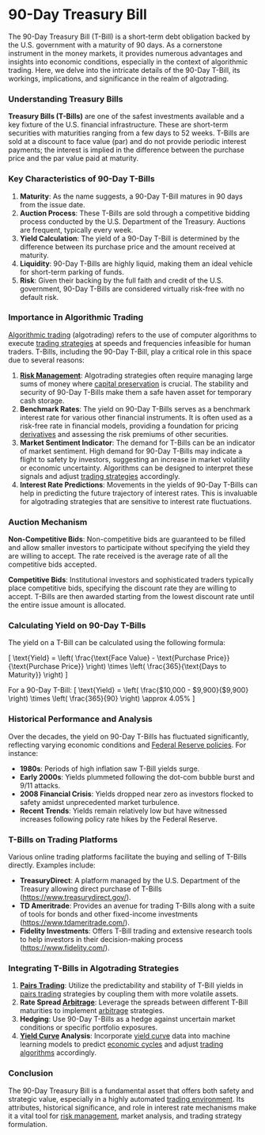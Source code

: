 # 90-Day Treasury Bill

The 90-Day Treasury Bill (T-Bill) is a short-term debt obligation backed by the U.S. government with a maturity of 90 days. As a cornerstone instrument in the money markets, it provides numerous advantages and insights into economic conditions, especially in the context of algorithmic trading. Here, we delve into the intricate details of the 90-Day T-Bill, its workings, implications, and significance in the realm of algotrading.

### Understanding Treasury Bills

**Treasury Bills (T-Bills)** are one of the safest investments available and a key fixture of the U.S. financial infrastructure. These are short-term securities with maturities ranging from a few days to 52 weeks. T-Bills are sold at a discount to face value (par) and do not provide periodic interest payments; the interest is implied in the difference between the purchase price and the par value paid at maturity.

### Key Characteristics of 90-Day T-Bills

1. **Maturity**: As the name suggests, a 90-Day T-Bill matures in 90 days from the issue date.
2. **Auction Process**: These T-Bills are sold through a competitive bidding process conducted by the U.S. Department of the Treasury. Auctions are frequent, typically every week.
3. **Yield Calculation**: The yield of a 90-Day T-Bill is determined by the difference between its purchase price and the amount received at maturity.
4. **Liquidity**: 90-Day T-Bills are highly liquid, making them an ideal vehicle for short-term parking of funds.
5. **Risk**: Given their backing by the full faith and credit of the U.S. government, 90-Day T-Bills are considered virtually risk-free with no default risk.

### Importance in Algorithmic Trading

[Algorithmic trading](../a/algorithmic_trading.md) (algotrading) refers to the use of computer algorithms to execute [trading strategies](../t/trading_strategies.md) at speeds and frequencies infeasible for human traders. T-Bills, including the 90-Day T-Bill, play a critical role in this space due to several reasons:

1. **[Risk Management](../r/risk_management.md)**: Algotrading strategies often require managing large sums of money where [capital preservation](../c/capital_preservation.md) is crucial. The stability and security of 90-Day T-Bills make them a safe haven asset for temporary cash storage.
2. **Benchmark Rates**: The yield on 90-Day T-Bills serves as a benchmark interest rate for various other financial instruments. It is often used as a risk-free rate in financial models, providing a foundation for pricing [derivatives](../d/derivatives.md) and assessing the risk premiums of other securities.
3. **Market Sentiment Indicator**: The demand for T-Bills can be an indicator of market sentiment. High demand for 90-Day T-Bills may indicate a flight to safety by investors, suggesting an increase in market volatility or economic uncertainty. Algorithms can be designed to interpret these signals and adjust [trading strategies](../t/trading_strategies.md) accordingly.
4. **Interest Rate Predictions**: Movements in the yields of 90-Day T-Bills can help in predicting the future trajectory of interest rates. This is invaluable for algotrading strategies that are sensitive to interest rate fluctuations.

### Auction Mechanism

**Non-Competitive Bids**: Non-competitive bids are guaranteed to be filled and allow smaller investors to participate without specifying the yield they are willing to accept. The rate received is the average rate of all the competitive bids accepted.

**Competitive Bids**: Institutional investors and sophisticated traders typically place competitive bids, specifying the discount rate they are willing to accept. T-Bills are then awarded starting from the lowest discount rate until the entire issue amount is allocated.

### Calculating Yield on 90-Day T-Bills

The yield on a T-Bill can be calculated using the following formula:

\[ \text{Yield} = \left( \frac{\text{Face Value} - \text{Purchase Price}}{\text{Purchase Price}} \right) \times \left( \frac{365}{\text{Days to Maturity}} \right) \]

For a 90-Day T-Bill:
\[ \text{Yield} = \left( \frac{\$10,000 - \$9,900}{\$9,900} \right) \times \left( \frac{365}{90} \right) \approx 4.05\% \]

### Historical Performance and Analysis

Over the decades, the yield on 90-Day T-Bills has fluctuated significantly, reflecting varying economic conditions and [Federal Reserve policies](../f/federal_reserve_policies.md). For instance:

- **1980s**: Periods of high inflation saw T-Bill yields surge.
- **Early 2000s**: Yields plummeted following the dot-com bubble burst and 9/11 attacks.
- **2008 Financial Crisis**: Yields dropped near zero as investors flocked to safety amidst unprecedented market turbulence.
- **Recent Trends**: Yields remain relatively low but have witnessed increases following policy rate hikes by the Federal Reserve.

### T-Bills on Trading Platforms

Various online trading platforms facilitate the buying and selling of T-Bills directly. Examples include:

- **TreasuryDirect**: A platform managed by the U.S. Department of the Treasury allowing direct purchase of T-Bills (https://www.treasurydirect.gov/).
- **TD Ameritrade**: Provides an avenue for trading T-Bills along with a suite of tools for bonds and other fixed-income investments (https://www.tdameritrade.com/).
- **Fidelity Investments**: Offers T-Bill trading and extensive research tools to help investors in their decision-making process (https://www.fidelity.com/).

### Integrating T-Bills in Algotrading Strategies

1. **[Pairs Trading](../p/pairs_trading.md)**: Utilize the predictability and stability of T-Bill yields in [pairs trading](../p/pairs_trading.md) strategies by coupling them with more volatile assets.
2. **Rate Spread [Arbitrage](../a/arbitrage.md)**: Leverage the spreads between different T-Bill maturities to implement [arbitrage](../a/arbitrage.md) strategies.
3. **Hedging**: Use 90-Day T-Bills as a hedge against uncertain market conditions or specific portfolio exposures.
4. **[Yield Curve](../y/yield_curve.md) Analysis**: Incorporate [yield curve](../y/yield_curve.md) data into machine learning models to predict [economic cycles](../e/economic_cycles.md) and adjust [trading algorithms](../t/trading_algorithms.md) accordingly.

### Conclusion

The 90-Day Treasury Bill is a fundamental asset that offers both safety and strategic value, especially in a highly automated [trading environment](../t/trading_environment.md). Its attributes, historical significance, and role in interest rate mechanisms make it a vital tool for [risk management](../r/risk_management.md), market analysis, and trading strategy formulation.